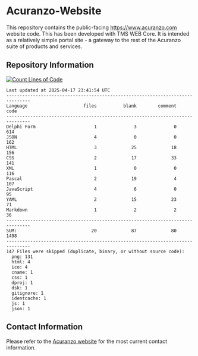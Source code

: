 # Acuranzo-Website
This repository contains the public-facing https://www.acuranzo.com website code. This has been developed with TMS WEB Core. It is intended as a relatively simple portal site - a gateway to the rest of the Acuranzo suite of products and services. 

## Repository Information
[![Count Lines of Code](https://github.com/lanboss-ltd/Acuranzo-Website/actions/workflows/main.yml/badge.svg)](https://github.com/lanboss-ltd/Acuranzo-Website/actions/workflows/main.yml)
<!--CLOC-START -->
```
Last updated at 2025-04-17 23:41:54 UTC
-------------------------------------------------------------------------------
Language                     files          blank        comment           code
-------------------------------------------------------------------------------
Delphi Form                      1              3              0            614
JSON                             4              0              0            162
HTML                             3             25             18            156
CSS                              2             17             33            141
XML                              1              0              0            116
Pascal                           2             19              4            107
JavaScript                       4              6              0             95
YAML                             2             15             23             71
Markdown                         1              2              2             36
-------------------------------------------------------------------------------
SUM:                            20             87             80           1498
-------------------------------------------------------------------------------
147 Files were skipped (duplicate, binary, or without source code):
  png: 131
  html: 4
  ico: 4
  cname: 1
  css: 1
  dproj: 1
  dsk: 1
  gitignore: 1
  identcache: 1
  js: 1
  json: 1
```
<!--CLOC-END-->

## Contact Information
Please refer to the [Acuranzo website](https://www.acuranzo.com) for the most current contact information.
